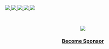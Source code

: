 <a href="https://alexrintt.io/r/discord">
  <img src="https://img.shields.io/discord/1045839711094194256?style=flat-square&labelColor=%23181B25&color=%23FFFFFF&logo=discord&logoColor=%23FFFFFF" />
</a>

<a href="https://alexrintt.io/r/anonfiles">
  <img src="https://github.com/alexrintt/anonfiles/assets/51419598/8a8d7820-d55c-44df-9a12-97fce367e797" />
<a>

<a href="https://alexrintt.io/r/anonfiles/playstore">
  <img src="https://alexrintt.io/static/get-it-badge/play-store-small-flat-square.png" /> 
<a>

<a href="https://alexrintt.io/r/telegram">
  <img src="https://alexrintt.io/static/get-it-badge/telegram-small-flat-square.png" />
<a>

<a href="https://alexrintt.io/r/anonfiles/discord">
  <img src="https://alexrintt.io/static/get-it-badge/discord-small-flat-square.png" />
<a>
  
<br />
<br />
<br />

<p align="center">
  <img src="https://alexrintt.io/sponsors/banner.svg" /> 
</p>

<h3 align="center">
  <a href="https://alexrintt.io/r/sponsor">Become Sponsor</p>
</h3>
